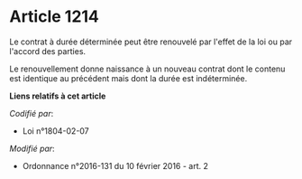 # Article 1214

Le contrat à durée déterminée peut être renouvelé par l'effet de la loi ou par l'accord des parties. 

Le renouvellement donne naissance à un nouveau contrat dont le contenu est identique au précédent mais dont la durée est
indéterminée.

**Liens relatifs à cet article**

_Codifié par_:

  - Loi n°1804-02-07

_Modifié par_:

  - Ordonnance n°2016-131 du 10 février 2016 - art. 2
